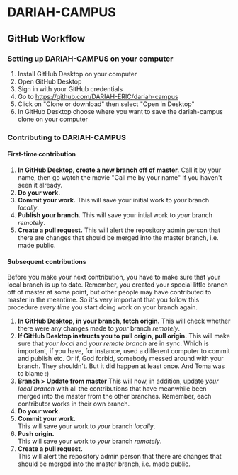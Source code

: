 # DARIAH-CAMPUS

## GitHub Workflow

### Setting up DARIAH-CAMPUS on your computer

1. Install GitHub Desktop on your computer
2. Open GitHub Desktop
3. Sign in with your GitHub credentials
4. Go to https://github.com/DARIAH-ERIC/dariah-campus
5. Click on "Clone or download" then select "Open in Desktop"
6. In GitHub Desktop choose where you want to save the dariah-campus clone on your computer

### Contributing to DARIAH-CAMPUS

#### First-time contribution

1. **In GitHub Desktop, create a new branch off of master.**
   Call it by your name, then go watch the movie "Call me by your name" if you haven't seen it already.
2. **Do your work.**
3. **Commit your work.**
   This will save your initial work to _your_ branch _locally_.
4. **Publish your branch.**
   This will save your intial work to _your_ branch _remotely_.
5. **Create a pull request.**
   This will alert the repository admin person that there are changes that should be merged into the master branch, i.e. made public.

#### Subsequent contributions

Before you make your next contribution, you have to make sure that your local branch is up to date. Remember, you created your special little branch off of master at some point, but other people may have contributed to master in the meantime. So it's very important that you follow  this procedure _every time_ you start doing work on your branch again.

1. **In GitHub Desktop, in your branch, fetch origin.**
   This will check whether there were any changes made to _your_ branch _remotely_.
2. **If GitHub Desktop instructs you to pull origin, pull origin.**
   This will make sure that _your local_ and _your remote branch_ are in sync. Which is important, if you have, for instance, used a different computer to commit and publish etc. Or if, God forbid, somebody messed around with your branch. They shouldn't. But it did happen at least once. And Toma was to blame :)
3. **Branch > Update from master**
   This will now, in addition, update _your local branch_ with all the contributions that have meanwhile been merged into the master from the other branches. Remember, each contributor works in their own branch.
4. **Do your work.**
5. **Commit your work.**    
   This will save your work to _your_ branch _locally_.
6. **Push origin.**    
   This will save your work to _your_ branch _remotely_.
7. **Create a pull request.**    
   This will alert the repository admin person that there are changes that should be merged into the master branch, i.e. made public.
